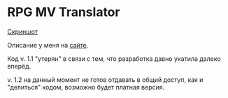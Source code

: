 # RPG MV Translator

[Скриншот](https://pair.casualmods.net/images/RPGMVTrans.jpg)

Описание у меня на [сайте](https://pair.casualmods.net/rpg-maker-mv-translator).

Код v. 1.1 "утерян" в связи с тем, что разработка давно укатила далеко вперёд.

v. 1.2 на данный момент не готов отдавать в общий доступ, как и "делиться" кодом, возможно будет платная версия.
